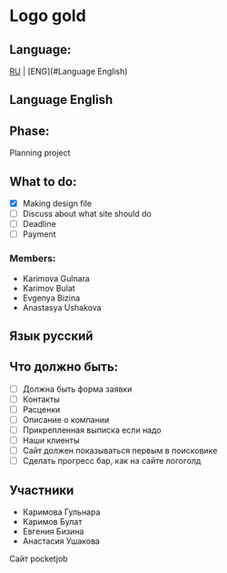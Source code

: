 # Logo gold

## Language:

[RU](#) | [ENG](#Language English)

## Language English

## Phase:

Planning project

## What to do:

- [x] Making design file
- [ ] Discuss about what site should do
- [ ] Deadline
- [ ] Payment

### Members:

- Karimova Gulnara
- Karimov Bulat
- Evgenya Bizina
- Anastasya Ushakova

## Язык русский

## Что должно быть:

- [ ] Должна быть форма заявки
- [ ] Контакты
- [ ] Расценки
- [ ] Описание о компании
- [ ] Прикрепленная выписка если надо
- [ ] Наши клиенты
- [ ] Сайт должен показываться первым в поисковике
- [ ] Сделать прогресс бар, как на сайте логоголд

## Участники

- Каримова Гульнара
- Каримов Булат
- Евгения Бизина
- Анастасия Ушакова

Сайт pocketjob
